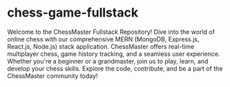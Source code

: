 # chess-game-fullstack
 Welcome to the ChessMaster Fullstack Repository! Dive into the world of online chess with our comprehensive MERN (MongoDB, Express.js, React.js, Node.js) stack application. ChessMaster offers real-time multiplayer chess, game history tracking, and a seamless user experience. Whether you're a beginner or a grandmaster, join us to play, learn, and develop your chess skills. Explore the code, contribute, and be a part of the ChessMaster community today!

